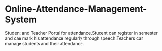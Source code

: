 # Online-Attendance-Management-System
Student and Teacher Portal for attendance.Student can register in semester and can mark his attendance regularly through speech.Teachers can manage students and their attendance.
